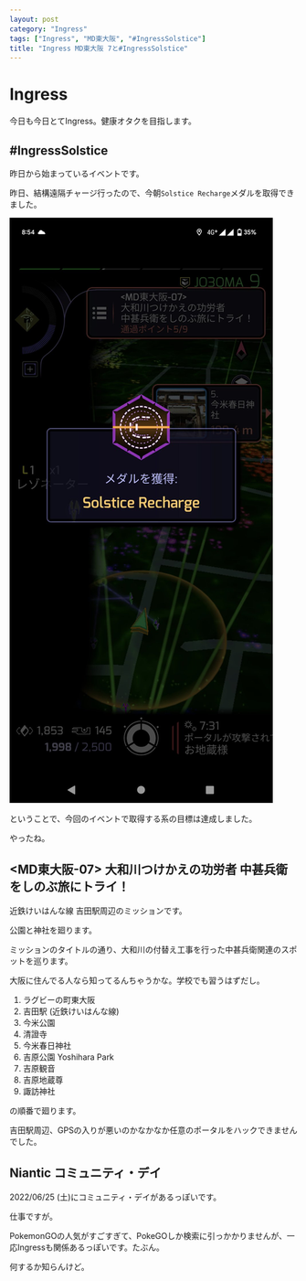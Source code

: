 ```yaml
---
layout: post
category: "Ingress"
tags: ["Ingress", "MD東大阪", "#IngressSolstice"]
title: "Ingress MD東大阪 7と#IngressSolstice"
---
```

# Ingress
今日も今日とてIngress。健康オタクを目指します。

## #IngressSolstice
昨日から始まっているイベントです。

昨日、結構遠隔チャージ行ったので、今朝`Solstice Recharge`メダルを取得できました。

![Solstice Recahrge](/assets/img/2022/06/11/FU7fgqmVIAIH1Ca-orig.jpg)

ということで、今回のイベントで取得する系の目標は達成しました。

やったね。

## <MD東大阪-07> 大和川つけかえの功労者 中甚兵衛をしのぶ旅にトライ！
近鉄けいはんな線 吉田駅周辺のミッションです。

公園と神社を廻ります。

ミッションのタイトルの通り、大和川の付替え工事を行った中甚兵衛関連のスポットを巡ります。

大阪に住んでる人なら知ってるんちゃうかな。学校でも習うはずだし。

1. ラグビーの町東大阪
1. 吉田駅 (近鉄けいはんな線)
1. 今米公園
1. 清證寺
1. 今米春日神社
1. 吉原公園 Yoshihara Park
1. 吉原観音
1. 吉原地蔵尊
1. 諏訪神社

の順番で廻ります。

吉田駅周辺、GPSの入りが悪いのかなかなか任意のポータルをハックできませんでした。


## Niantic コミュニティ・デイ
2022/06/25 (土)にコミュニティ・デイがあるっぽいです。

仕事ですが。

PokemonGOの人気がすごすぎて、PokeGOしか検索に引っかかりませんが、一応Ingressも関係あるっぽいです。たぶん。

何するか知らんけど。